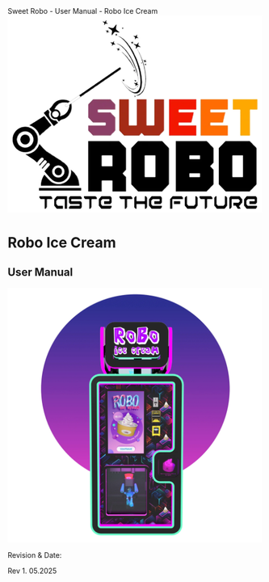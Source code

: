 <div class="title-page">

<div class="title-page-header">
<div class="title">Sweet Robo - User Manual - Robo Ice Cream</div>
<img src="./assets/logo.webp" alt="Sweet Robo Logo" class="logo" />
</div>

<div class="title-page-main">
<h1>Robo Ice Cream</h1>
<h2>User Manual</h2>
<img src="./assets/overview/machines-overview.webp" alt="Robo Ice Cream Machine" class="machine-image" />
</div>

<div class="title-page-footer">
<p>Revision & Date:</p>
<p>Rev 1. 05.2025</p>
</div>

</div>